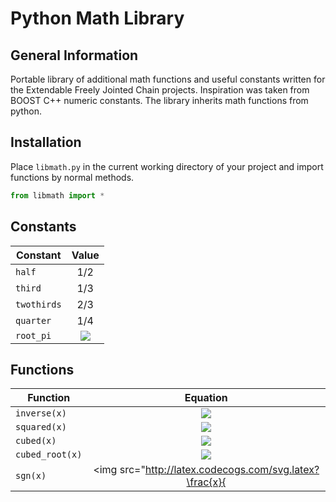 Python Math Library
===================


General Information
-------------------

Portable library of additional math functions and useful constants written for the Extendable Freely Jointed Chain projects. Inspiration was taken from BOOST C++ numeric constants. The library inherits math functions from python.


Installation
------------

Place `libmath.py` in the current working directory of your project and import functions by normal methods. 

```python
from libmath import *
```

Constants
---------

Constant   | Value 
-----------|:-----: 
`half`     | 1/2  
`third`    | 1/3 
`twothirds`| 2/3 
`quarter`  | 1/4 
`root_pi`  | <img src="http://latex.codecogs.com/svg.latex?\sqrt\pi" border="0"/> 


Functions
---------

Function | Equation
---------|:--------:
`inverse(x)` | <img src="http://latex.codecogs.com/svg.latex?\frac{1}{x}" border="0"/>
`squared(x)` | <img src="http://latex.codecogs.com/svg.latex?x^2" border="0"/>
`cubed(x)`  | <img src="http://latex.codecogs.com/svg.latex?x^3" border="0"/>
`cubed_root(x)` | <img src="http://latex.codecogs.com/svg.latex?x^\frac{1}{3}" border="0"/>
`sgn(x)` | <img src="http://latex.codecogs.com/svg.latex?\frac{x}{|x|}" border="0"/>
